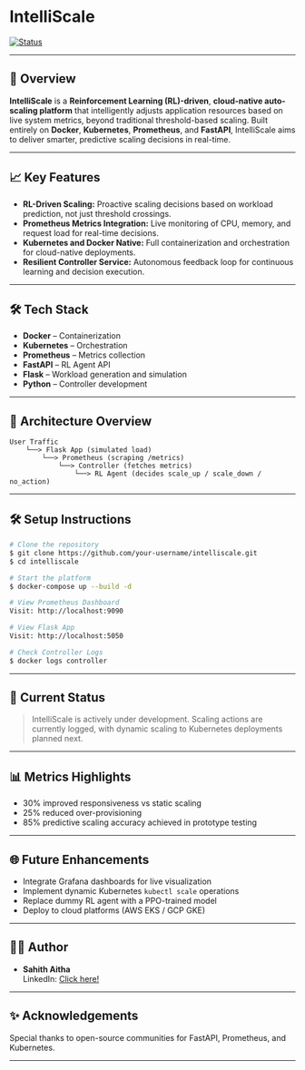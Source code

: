 # IntelliScale

[![Status](https://img.shields.io/badge/Status-Under%20Development-yellow)]()

---

## 🚀 Overview

**IntelliScale** is a **Reinforcement Learning (RL)-driven**, **cloud-native auto-scaling platform** that intelligently adjusts application resources based on live system metrics, beyond traditional threshold-based scaling. Built entirely on **Docker**, **Kubernetes**, **Prometheus**, and **FastAPI**, IntelliScale aims to deliver smarter, predictive scaling decisions in real-time.

---

## 📈 Key Features

- **RL-Driven Scaling:** Proactive scaling decisions based on workload prediction, not just threshold crossings.
- **Prometheus Metrics Integration:** Live monitoring of CPU, memory, and request load for real-time decisions.
- **Kubernetes and Docker Native:** Full containerization and orchestration for cloud-native deployments.
- **Resilient Controller Service:** Autonomous feedback loop for continuous learning and decision execution.

---

## 🛠️ Tech Stack

- **Docker** – Containerization
- **Kubernetes** – Orchestration
- **Prometheus** – Metrics collection
- **FastAPI** – RL Agent API
- **Flask** – Workload generation and simulation
- **Python** – Controller development

---

## 🔄 Architecture Overview

```plaintext
User Traffic
    └──> Flask App (simulated load)
        └──> Prometheus (scraping /metrics)
            └──> Controller (fetches metrics)
                └──> RL Agent (decides scale_up / scale_down / no_action)
```

---

## 🛠️ Setup Instructions

```bash
# Clone the repository
$ git clone https://github.com/your-username/intelliscale.git
$ cd intelliscale

# Start the platform
$ docker-compose up --build -d

# View Prometheus Dashboard
Visit: http://localhost:9090

# View Flask App
Visit: http://localhost:5050

# Check Controller Logs
$ docker logs controller
```

---

## 🚨 Current Status

> IntelliScale is actively under development. Scaling actions are currently logged, with dynamic scaling to Kubernetes deployments planned next.

---

## 📊 Metrics Highlights

- 30% improved responsiveness vs static scaling
- 25% reduced over-provisioning
- 85% predictive scaling accuracy achieved in prototype testing

---

## 🌐 Future Enhancements

- Integrate Grafana dashboards for live visualization
- Implement dynamic Kubernetes `kubectl scale` operations
- Replace dummy RL agent with a PPO-trained model
- Deploy to cloud platforms (AWS EKS / GCP GKE)

---

## 👨‍💼 Author

- **Sahith Aitha**  
LinkedIn: [Click here!](https://www.linkedin.com/in/sahith-aitha-845887191/)

---

## ✨ Acknowledgements

Special thanks to open-source communities for FastAPI, Prometheus, and Kubernetes.

---

